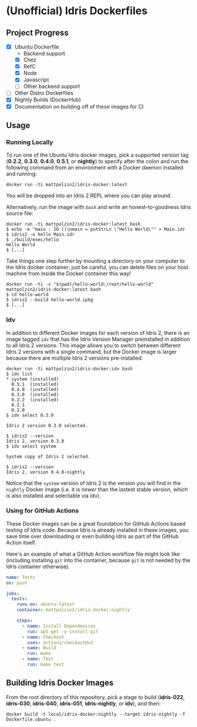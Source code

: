 
# (Unofficial) Idris Dockerfiles

## Project Progress
- [x] Ubuntu Dockerfile
  - Backend support
  - [x] Chez
  - [x] RefC
  - [x] Node
  - [x] Javascript
  - [ ] Other backend support
- [ ] Other Distro Dockerfiles
- [x] Nightly Builds (DockerHub)
- [x] Documentation on building off of these images for CI

## Usage

### Running Locally
To run one of the Ubuntu Idris docker images, pick a supported version tag (**0.2.2**, **0.3.0**, **0.4.0**, **0.5.1**, or **nightly**) to specify after the colon and run the following command from an environment with a Docker daemon installed and running:

```shell
docker run -ti mattpolzin2/idris-docker:latest
```

You will be dropped into an Idris 2 REPL where you can play around.

Alternatively, run the image with `bash` and write an honest-to-goodness Idris source file:

```shell
docker run -ti mattpolzin2/idris-docker:latest bash
$ echo -e "main : IO ()\nmain = putStrLn \"Hello World\"" > Main.idr
$ idris2 -o hello Main.idr
$ ./build/exec/hello
Hello World
$ [...]
```

Take things one step further by mounting a directory on your computer to the Idris docker container; just be careful, you can delete files on your host machine from inside the Docker container this way!

```shell
docker run -ti -v "$(pwd)/hello-world:/root/hello-world" mattpolzin2/idris-docker:latest bash
$ cd hello-world
$ idris2 --build hello-world.ipkg
$ [...]
```

### Idv
In addition to different Docker images for each version of Idris 2, there is an image tagged `idv` that has the Idris Version Manager preinstalled in addition to all Idris 2 versions. This image allows you to switch between different Idris 2 versions with a single command, but the Docker image is larger because there are multiple Idris 2 versions pre-installed.

```shell
docker run -ti mattpolzin2/idris-docker:idv bash
$ idv list
* system (installed)
  0.5.1  (installed)
  0.4.0  (installed)
  0.3.0  (installed)
  0.2.2  (installed)
  0.2.1
  0.2.0
$ idv select 0.3.0

Idris 2 version 0.3.0 selected.

$ idris2 --version
Idris 2, version 0.3.0
$ idv select system

System copy of Idris 2 selected.

$ idris2 --version
Idris 2, version 0.4.0-nightly
```

Notice that the `system` version of Idris 2 is the version you will find in the `nightly` Docker image (i.e. it is _newer_ than the lastest stable version, which is also installed and selectable via Idv).

### Using for GitHub Actions
These Docker images can be a great foundation for GitHub Actions based testing of Idris code. Because Idris is already installed in these images, you save time over downloading or even building Idris as part of the GitHub Action itself.

Here's an example of what a GitHub Action workflow file might look like (including installing `git` into the container, because `git` is not needed by the Idris container otherwise).

```yaml
name: Tests
on: push

jobs:
  tests:
    runs-on: ubuntu-latest
    container: mattpolzin2/idris-docker:nightly

    steps:
      - name: Install Dependencies
        run: apt-get -y install git
      - name: Checkout
        uses: actions/checkout@v2
      - name: Build
        run: make
      - name: Test
        run: make test
```

## Building Idris Docker Images
From the root directory of this repository, pick a stage to build (**idris-022**, **idris-030**, **idris-040**, **idris-051**, **idris-nightly**, or **idv**), and then:

```shell
docker build -t local/idris-docker:nightly --target idris-nightly -f Dockerfile.ubuntu .
```

